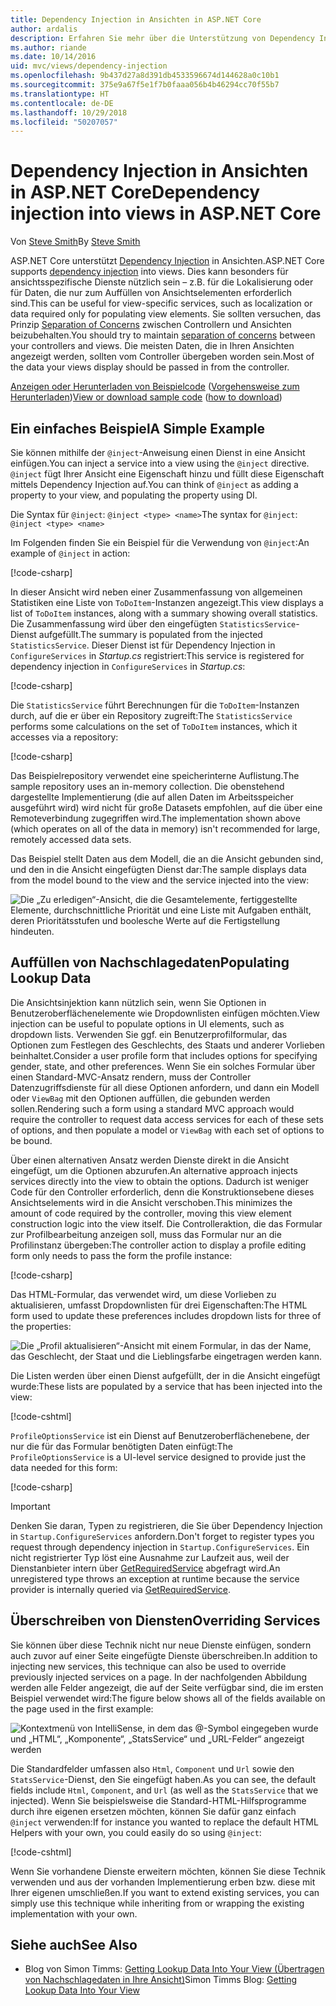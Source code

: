 ```yaml
---
title: Dependency Injection in Ansichten in ASP.NET Core
author: ardalis
description: Erfahren Sie mehr über die Unterstützung von Dependency Injection in Ansichten in ASP.NET Core.
ms.author: riande
ms.date: 10/14/2016
uid: mvc/views/dependency-injection
ms.openlocfilehash: 9b437d27a8d391db4533596674d144628a0c10b1
ms.sourcegitcommit: 375e9a67f5e1f7b0faaa056b4b46294cc70f55b7
ms.translationtype: HT
ms.contentlocale: de-DE
ms.lasthandoff: 10/29/2018
ms.locfileid: "50207057"
---
```

# <a name="dependency-injection-into-views-in-aspnet-core"></a><span data-ttu-id="63bc2-103">Dependency Injection in Ansichten in ASP.NET Core</span><span class="sxs-lookup"><span data-stu-id="63bc2-103">Dependency injection into views in ASP.NET Core</span></span>

<span data-ttu-id="63bc2-104">Von [Steve Smith](https://ardalis.com/)</span><span class="sxs-lookup"><span data-stu-id="63bc2-104">By [Steve Smith](https://ardalis.com/)</span></span>

<span data-ttu-id="63bc2-105">ASP.NET Core unterstützt [Dependency Injection](xref:fundamentals/dependency-injection) in Ansichten.</span><span class="sxs-lookup"><span data-stu-id="63bc2-105">ASP.NET Core supports [dependency injection](xref:fundamentals/dependency-injection) into views.</span></span> <span data-ttu-id="63bc2-106">Dies kann besonders für ansichtsspezifische Dienste nützlich sein – z.B. für die Lokalisierung oder für Daten, die nur zum Auffüllen von Ansichtselementen erforderlich sind.</span><span class="sxs-lookup"><span data-stu-id="63bc2-106">This can be useful for view-specific services, such as localization or data required only for populating view elements.</span></span> <span data-ttu-id="63bc2-107">Sie sollten versuchen, das Prinzip [Separation of Concerns](http://deviq.com/separation-of-concerns/) zwischen Controllern und Ansichten beizubehalten.</span><span class="sxs-lookup"><span data-stu-id="63bc2-107">You should try to maintain [separation of concerns](http://deviq.com/separation-of-concerns/) between your controllers and views.</span></span> <span data-ttu-id="63bc2-108">Die meisten Daten, die in Ihren Ansichten angezeigt werden, sollten vom Controller übergeben worden sein.</span><span class="sxs-lookup"><span data-stu-id="63bc2-108">Most of the data your views display should be passed in from the controller.</span></span>

<span data-ttu-id="63bc2-109">[Anzeigen oder Herunterladen von Beispielcode](https://github.com/aspnet/Docs/tree/master/aspnetcore/mvc/views/dependency-injection/sample) ([Vorgehensweise zum Herunterladen](xref:index#how-to-download-a-sample))</span><span class="sxs-lookup"><span data-stu-id="63bc2-109">[View or download sample code](https://github.com/aspnet/Docs/tree/master/aspnetcore/mvc/views/dependency-injection/sample) ([how to download](xref:index#how-to-download-a-sample))</span></span>

## <a name="a-simple-example"></a><span data-ttu-id="63bc2-110">Ein einfaches Beispiel</span><span class="sxs-lookup"><span data-stu-id="63bc2-110">A Simple Example</span></span>

<span data-ttu-id="63bc2-111">Sie können mithilfe der `@inject`-Anweisung einen Dienst in eine Ansicht einfügen.</span><span class="sxs-lookup"><span data-stu-id="63bc2-111">You can inject a service into a view using the `@inject` directive.</span></span> <span data-ttu-id="63bc2-112">`@inject` fügt Ihrer Ansicht eine Eigenschaft hinzu und füllt diese Eigenschaft mittels Dependency Injection auf.</span><span class="sxs-lookup"><span data-stu-id="63bc2-112">You can think of `@inject` as adding a property to your view, and populating the property using DI.</span></span>

<span data-ttu-id="63bc2-113">Die Syntax für `@inject`: `@inject <type> <name>`</span><span class="sxs-lookup"><span data-stu-id="63bc2-113">The syntax for `@inject`: `@inject <type> <name>`</span></span>

<span data-ttu-id="63bc2-114">Im Folgenden finden Sie ein Beispiel für die Verwendung von `@inject`:</span><span class="sxs-lookup"><span data-stu-id="63bc2-114">An example of `@inject` in action:</span></span>

[!code-csharp[](../../mvc/views/dependency-injection/sample/src/ViewInjectSample/Views/ToDo/Index.cshtml?highlight=4,5,15,16,17)]

<span data-ttu-id="63bc2-115">In dieser Ansicht wird neben einer Zusammenfassung von allgemeinen Statistiken eine Liste von `ToDoItem`-Instanzen angezeigt.</span><span class="sxs-lookup"><span data-stu-id="63bc2-115">This view displays a list of `ToDoItem` instances, along with a summary showing overall statistics.</span></span> <span data-ttu-id="63bc2-116">Die Zusammenfassung wird über den eingefügten `StatisticsService`-Dienst aufgefüllt.</span><span class="sxs-lookup"><span data-stu-id="63bc2-116">The summary is populated from the injected `StatisticsService`.</span></span> <span data-ttu-id="63bc2-117">Dieser Dienst ist für Dependency Injection in `ConfigureServices` in *Startup.cs* registriert:</span><span class="sxs-lookup"><span data-stu-id="63bc2-117">This service is registered for dependency injection in `ConfigureServices` in *Startup.cs*:</span></span>

[!code-csharp[](../../mvc/views/dependency-injection/sample/src/ViewInjectSample/Startup.cs?highlight=6,7&range=15-22)]

<span data-ttu-id="63bc2-118">Die `StatisticsService` führt Berechnungen für die `ToDoItem`-Instanzen durch, auf die er über ein Repository zugreift:</span><span class="sxs-lookup"><span data-stu-id="63bc2-118">The `StatisticsService` performs some calculations on the set of `ToDoItem` instances, which it accesses via a repository:</span></span>

[!code-csharp[](../../mvc/views/dependency-injection/sample/src/ViewInjectSample/Model/Services/StatisticsService.cs?highlight=15,20,25)]

<span data-ttu-id="63bc2-119">Das Beispielrepository verwendet eine speicherinterne Auflistung.</span><span class="sxs-lookup"><span data-stu-id="63bc2-119">The sample repository uses an in-memory collection.</span></span> <span data-ttu-id="63bc2-120">Die obenstehend dargestellte Implementierung (die auf allen Daten im Arbeitsspeicher ausgeführt wird) wird nicht für große Datasets empfohlen, auf die über eine Remoteverbindung zugegriffen wird.</span><span class="sxs-lookup"><span data-stu-id="63bc2-120">The implementation shown above (which operates on all of the data in memory) isn't recommended for large, remotely accessed data sets.</span></span>

<span data-ttu-id="63bc2-121">Das Beispiel stellt Daten aus dem Modell, die an die Ansicht gebunden sind, und den in die Ansicht eingefügten Dienst dar:</span><span class="sxs-lookup"><span data-stu-id="63bc2-121">The sample displays data from the model bound to the view and the service injected into the view:</span></span>

![Die „Zu erledigen“-Ansicht, die die Gesamtelemente, fertiggestellte Elemente, durchschnittliche Priorität und eine Liste mit Aufgaben enthält, deren Prioritätsstufen und boolesche Werte auf die Fertigstellung hindeuten.](dependency-injection/_static/screenshot.png)

## <a name="populating-lookup-data"></a><span data-ttu-id="63bc2-123">Auffüllen von Nachschlagedaten</span><span class="sxs-lookup"><span data-stu-id="63bc2-123">Populating Lookup Data</span></span>

<span data-ttu-id="63bc2-124">Die Ansichtsinjektion kann nützlich sein, wenn Sie Optionen in Benutzeroberflächenelemente wie Dropdownlisten einfügen möchten.</span><span class="sxs-lookup"><span data-stu-id="63bc2-124">View injection can be useful to populate options in UI elements, such as dropdown lists.</span></span> <span data-ttu-id="63bc2-125">Verwenden Sie ggf. ein Benutzerprofilformular, das Optionen zum Festlegen des Geschlechts, des Staats und anderer Vorlieben beinhaltet.</span><span class="sxs-lookup"><span data-stu-id="63bc2-125">Consider a user profile form that includes options for specifying gender, state, and other preferences.</span></span> <span data-ttu-id="63bc2-126">Wenn Sie ein solches Formular über einen Standard-MVC-Ansatz rendern, muss der Controller Datenzugriffsdienste für all diese Optionen anfordern, und dann ein Modell oder `ViewBag` mit den Optionen auffüllen, die gebunden werden sollen.</span><span class="sxs-lookup"><span data-stu-id="63bc2-126">Rendering such a form using a standard MVC approach would require the controller to request data access services for each of these sets of options, and then populate a model or `ViewBag` with each set of options to be bound.</span></span>

<span data-ttu-id="63bc2-127">Über einen alternativen Ansatz werden Dienste direkt in die Ansicht eingefügt, um die Optionen abzurufen.</span><span class="sxs-lookup"><span data-stu-id="63bc2-127">An alternative approach injects services directly into the view to obtain the options.</span></span> <span data-ttu-id="63bc2-128">Dadurch ist weniger Code für den Controller erforderlich, denn die Konstruktionsebene dieses Ansichtselements wird in die Ansicht verschoben.</span><span class="sxs-lookup"><span data-stu-id="63bc2-128">This minimizes the amount of code required by the controller, moving this view element construction logic into the view itself.</span></span> <span data-ttu-id="63bc2-129">Die Controlleraktion, die das Formular zur Profilbearbeitung anzeigen soll, muss das Formular nur an die Profilinstanz übergeben:</span><span class="sxs-lookup"><span data-stu-id="63bc2-129">The controller action to display a profile editing form only needs to pass the form the profile instance:</span></span>

[!code-csharp[](../../mvc/views/dependency-injection/sample/src/ViewInjectSample/Controllers/ProfileController.cs?highlight=9,19)]

<span data-ttu-id="63bc2-130">Das HTML-Formular, das verwendet wird, um diese Vorlieben zu aktualisieren, umfasst Dropdownlisten für drei Eigenschaften:</span><span class="sxs-lookup"><span data-stu-id="63bc2-130">The HTML form used to update these preferences includes dropdown lists for three of the properties:</span></span>

![Die „Profil aktualisieren“-Ansicht mit einem Formular, in das der Name, das Geschlecht, der Staat und die Lieblingsfarbe eingetragen werden kann.](dependency-injection/_static/updateprofile.png)

<span data-ttu-id="63bc2-132">Die Listen werden über einen Dienst aufgefüllt, der in die Ansicht eingefügt wurde:</span><span class="sxs-lookup"><span data-stu-id="63bc2-132">These lists are populated by a service that has been injected into the view:</span></span>

[!code-cshtml[](../../mvc/views/dependency-injection/sample/src/ViewInjectSample/Views/Profile/Index.cshtml?highlight=4,16,17,21,22,26,27)]

<span data-ttu-id="63bc2-133">`ProfileOptionsService` ist ein Dienst auf Benutzeroberflächenebene, der nur die für das Formular benötigten Daten einfügt:</span><span class="sxs-lookup"><span data-stu-id="63bc2-133">The `ProfileOptionsService` is a UI-level service designed to provide just the data needed for this form:</span></span>

[!code-csharp[](../../mvc/views/dependency-injection/sample/src/ViewInjectSample/Model/Services/ProfileOptionsService.cs?highlight=7,13,24)]

> [!IMPORTANT]
> <span data-ttu-id="63bc2-134">Denken Sie daran, Typen zu registrieren, die Sie über Dependency Injection in `Startup.ConfigureServices` anfordern.</span><span class="sxs-lookup"><span data-stu-id="63bc2-134">Don't forget to register types you request through dependency injection in `Startup.ConfigureServices`.</span></span> <span data-ttu-id="63bc2-135">Ein nicht registrierter Typ löst eine Ausnahme zur Laufzeit aus, weil der Dienstanbieter intern über [GetRequiredService](/dotnet/api/microsoft.extensions.dependencyinjection.serviceproviderserviceextensions.getrequiredservice) abgefragt wird.</span><span class="sxs-lookup"><span data-stu-id="63bc2-135">An unregistered type throws an exception at runtime because the service provider is internally queried via [GetRequiredService](/dotnet/api/microsoft.extensions.dependencyinjection.serviceproviderserviceextensions.getrequiredservice).</span></span>

## <a name="overriding-services"></a><span data-ttu-id="63bc2-136">Überschreiben von Diensten</span><span class="sxs-lookup"><span data-stu-id="63bc2-136">Overriding Services</span></span>

<span data-ttu-id="63bc2-137">Sie können über diese Technik nicht nur neue Dienste einfügen, sondern auch zuvor auf einer Seite eingefügte Dienste überschreiben.</span><span class="sxs-lookup"><span data-stu-id="63bc2-137">In addition to injecting new services, this technique can also be used to override previously injected services on a page.</span></span> <span data-ttu-id="63bc2-138">In der nachfolgenden Abbildung werden alle Felder angezeigt, die auf der Seite verfügbar sind, die im ersten Beispiel verwendet wird:</span><span class="sxs-lookup"><span data-stu-id="63bc2-138">The figure below shows all of the fields available on the page used in the first example:</span></span>

![Kontextmenü von IntelliSense, in dem das @-Symbol eingegeben wurde und „HTML“, „Komponente“, „StatsService“ und „URL-Felder“ angezeigt werden](dependency-injection/_static/razor-fields.png)

<span data-ttu-id="63bc2-140">Die Standardfelder umfassen also `Html`, `Component` und `Url` sowie den `StatsService`-Dienst, den Sie eingefügt haben.</span><span class="sxs-lookup"><span data-stu-id="63bc2-140">As you can see, the default fields include `Html`, `Component`, and `Url` (as well as the `StatsService` that we injected).</span></span> <span data-ttu-id="63bc2-141">Wenn Sie beispielsweise die Standard-HTML-Hilfsprogramme durch ihre eigenen ersetzen möchten, können Sie dafür ganz einfach `@inject` verwenden:</span><span class="sxs-lookup"><span data-stu-id="63bc2-141">If for instance you wanted to replace the default HTML Helpers with your own, you could easily do so using `@inject`:</span></span>

[!code-cshtml[](../../mvc/views/dependency-injection/sample/src/ViewInjectSample/Views/Helper/Index.cshtml?highlight=3,11)]

<span data-ttu-id="63bc2-142">Wenn Sie vorhandene Dienste erweitern möchten, können Sie diese Technik verwenden und aus der vorhanden Implementierung erben bzw. diese mit Ihrer eigenen umschließen.</span><span class="sxs-lookup"><span data-stu-id="63bc2-142">If you want to extend existing services, you can simply use this technique while inheriting from or wrapping the existing implementation with your own.</span></span>

## <a name="see-also"></a><span data-ttu-id="63bc2-143">Siehe auch</span><span class="sxs-lookup"><span data-stu-id="63bc2-143">See Also</span></span>

* <span data-ttu-id="63bc2-144">Blog von Simon Timms: [Getting Lookup Data Into Your View (Übertragen von Nachschlagedaten in Ihre Ansicht)](http://blog.simontimms.com/2015/06/09/getting-lookup-data-into-you-view/)</span><span class="sxs-lookup"><span data-stu-id="63bc2-144">Simon Timms Blog: [Getting Lookup Data Into Your View](http://blog.simontimms.com/2015/06/09/getting-lookup-data-into-you-view/)</span></span>
